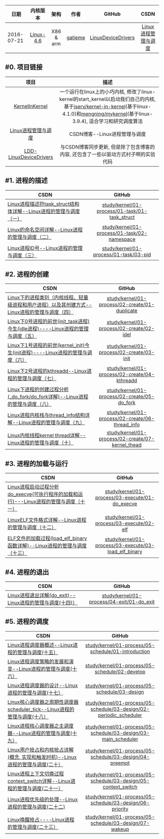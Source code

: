 | 日期 | 内核版本 | 架构| 作者 | GitHub| CSDN |
| ------------- |:-------------:|:-------------:|:-------------:|:-------------:|:-------------:|
| 2016-07-21  | [Linux-4.6](http://lxr.free-electrons.com/source/?v=4.5) | X86 & arm | [gatieme](http://blog.csdn.net/gatieme) | [LinuxDeviceDrivers](https://github.com/gatieme/LDD-LinuxDeviceDrivers) | [Linux进程管理与调度](http://blog.csdn.net/gatieme/article/category/6225543) |


#0.	项目链接
-------

| 项目 | 描述 |
|:-------:|:-------:|
| [KernelInKernel](https://github.com/gatieme/KernelInKernel) | 一个运行在linux上的小巧内核, 修改了linux-kernel的start_kernel以启动我们自己的内核, 基于[jserv/kernel-in-kernel](https://github.com/jserv/kernel-in-kernel)(基于linux-4.1.0)和[mengning/mykernel](https://github.com/mengning/mykernel)(基于linux-3.9.4), 适合学习和研究调度算法 |
| [Linux进程管理与调度](http://blog.csdn.net/gatieme/article/category/6225543) | CSDN博客--Linux进程管理与调度 |
| [LDD-LinuxDeviceDrivers](https://github.com/gatieme/LDD-LinuxDeviceDrivers/tree/master/study/kernel/01-process) | 与CSDN博客同步更新, 但是除了包含博客的内容, 还包含了一些以驱动方式村子啊的实验代码 |



#1.	进程的描述
-------

| CSDN | GitHub |
| ------------- |:-------------:|
| [Linux进程描述符task_struct结构体详解--Linux进程的管理与调度（一）](http://blog.csdn.net/gatieme/article/details/51383272)| [study/kernel/01-process/01-task/01-task_struct](https://github.com/gatieme/LDD-LinuxDeviceDrivers/tree/master/study/kernel/01-process/01-task/01-task_struct) |
|[ Linux的命名空间详解--Linux进程的管理与调度（二）](http://blog.csdn.net/gatieme/article/details/51383322) | [study/kernel/01-process/01-task/02-namespace](https://github.com/gatieme/LDD-LinuxDeviceDrivers/tree/master/study/kernel/01-process/01-task/02-namespace) |
|[Linux进程ID号--Linux进程的管理与调度（三）](http://blog.csdn.net/gatieme/article/details/51383377) | [study/kernel/01-process/01-task/03-pid](https://github.com/gatieme/LDD-LinuxDeviceDrivers/tree/master/study/kernel/01-process/01-task/03-pid)|


#2.	进程的创建
-------

| CSDN | GitHub |
| ------------- |:-------------:|
| [Linux下的进程类别（内核线程、轻量级进程和用户进程）以及其创建方式--Linux进程的管理与调度（四）	](http://blog.csdn.net/gatieme/article/details/51482122) | [study/kernel/01-process/02-create/01-duplicate](https://github.com/gatieme/LDD-LinuxDeviceDrivers/tree/master/study/kernel/01-process/02-create/01-duplicate)|
| [Linux下0号进程的前世(init_task进程)今生(idle进程)----Linux进程的管理与调度（五）](http://blog.csdn.net/gatieme/article/details/51484562) | [study/kernel/01-process/02-create/02-idel](http://blog.csdn.net/gatieme/article/details/51484562) |
| [Linux下1号进程的前世(kernel_init)今生(init进程)----Linux进程的管理与调度（六）](http://blog.csdn.net/gatieme/article/details/51532804) | [study/kernel/01-process/02-create/03-init](https://github.com/gatieme/LDD-LinuxDeviceDrivers/tree/master/study/kernel/01-process/02-create/03-init)|
| [Linux下2号进程的kthreadd--Linux进程的管理与调度（七）](http://blog.csdn.net/gatieme/article/details/51566690) | [study/kernel/01-process/02-create/04-kthreadd](http://blog.csdn.net/gatieme/article/details/51566690) |
| [Linux下进程的创建过程分析(_do_fork/do_fork详解)--Linux进程的管理与调度（八）](http://blog.csdn.net/gatieme/article/details/51569932)| [study/kernel/01-process/02-create/05-do_fork](https://github.com/gatieme/LDD-LinuxDeviceDrivers/tree/master/study/kernel/01-process/02-create/05-do_fork) |
| [Linux进程内核栈与thread_info结构详解--Linux进程的管理与调度（九）](http://blog.csdn.net/gatieme/article/details/51577479) | [study/kernel/01-process/02-create/06-thread_info](https://github.com/gatieme/LDD-LinuxDeviceDrivers/tree/master/study/kernel/01-process/02-create/06-thread_info) |
| [Linux内核线程kernel thread详解--Linux进程的管理与调度（十）](http://blog.csdn.net/gatieme/article/details/51589205) | [study/kernel/01-process/02-create/07-kernel_thead](https://github.com/gatieme/LDD-LinuxDeviceDrivers/tree/master/study/kernel/01-process/02-create/07-kernel_thead)|

#3.	进程的加载与运行
-------

| CSDN | GitHub |
| ------------- |:-------------:|
| [Linux进程启动过程分析do_execve(可执行程序的加载和运行)---Linux进程的管理与调度（十一）](http://blog.csdn.net/gatieme/article/details/51594439) | [study/kernel/01-process/03-execute/01-do_execve](https://github.com/gatieme/LDD-LinuxDeviceDrivers/tree/master/study/kernel/01-process/03-execute/01-do_execve) |
| [LinuxELF文件格式详解--Linux进程的管理与调度（十二）](http://blog.csdn.net/gatieme/article/details/51615799) | [study/kernel/01-process/03-execute/02-elf](https://github.com/gatieme/LDD-LinuxDeviceDrivers/tree/master/study/kernel/01-process/03-execute/02-elf)|
| [ELF文件的加载过程(load_elf_binary函数详解)--Linux进程的管理与调度（十三）](http://blog.csdn.net/gatieme/article/details/51628257) |  [study/kernel/01-process/03-execute/03-load_elf_binary](https://github.com/gatieme/LDD-LinuxDeviceDrivers/tree/master/study/kernel/01-process/03-execute/03-load_elf_binary) |



#4.	进程的退出
-------

| CSDN | GitHub |
| ------------- |:-------------:|
| [Linux进程退出详解(do_exit)--Linux进程的管理与调度(十四)）](http://blog.csdn.net/gatieme/article/details/51638706) | [study/kernel/01-process/04-exit/01-do_exit](https://github.com/gatieme/LDD-LinuxDeviceDrivers/tree/master/study/kernel/01-process/04-exit/01-do_exit) |



#5.	进程的调度
-------


| CSDN | GitHub |
| ------------- |:-------------:|
| [Linux进程调度器概述--Linux进程的管理与调度(十五）](http://blog.csdn.net/gatieme/article/details/51699889) | [study/kernel/01-process/05-schedule/01-introduction](https://github.com/gatieme/LDD-LinuxDeviceDrivers/tree/master/study/kernel/01-process/05-schedule/01-introduction) |
| [Linux进程调度策略的发展和演变--Linux进程的管理与调度(十六）](http://blog.csdn.net/gatieme/article/details/51701149)| [study/kernel/01-process/05-schedule/02-develop](https://github.com/gatieme/LDD-LinuxDeviceDrivers/tree/master/study/kernel/01-process/05-schedule/02-develop) |
| [Linux进程调度器的设计--Linux进程的管理与调度(十七）](http://blog.csdn.net/gatieme/article/details/51702662) | [study/kernel/01-process/05-schedule/03-design](https://github.com/gatieme/LDD-LinuxDeviceDrivers/tree/master/study/kernel/01-process/05-schedule/03-design) |
| [Linux核心调度器之周期性调度器scheduler_tick--Linux进程的管理与调度(十八）](http://blog.csdn.net/gatieme/article/details/51872561) | [study/kernel/01-process/05-schedule/03-design/02-periodic_scheduler](https://github.com/gatieme/LDD-LinuxDeviceDrivers/tree/master/study/kernel/01-process/05-schedule/03-design/02-periodic_scheduler) |
| [Linux进程核心调度器之主调度器--Linux进程的管理与调度(十九）](http://blog.csdn.net/gatieme/article/details/51872594) | [study/kernel/01-process/05-schedule/03-design/03-main_scheduler](https://github.com/gatieme/LDD-LinuxDeviceDrivers/tree/master/study/kernel/01-process/05-schedule/03-design/03-main_scheduler) |
| [Linux用户抢占和内核抢占详解(概念, 实现和触发时机)--Linux进程的管理与调度(二十）](http://blog.csdn.net/gatieme/article/details/51872618) | [study/kernel/01-process/05-schedule/03-design/04-preempt](https://github.com/gatieme/LDD-LinuxDeviceDrivers/tree/master/study/kernel/01-process/05-schedule/03-design/04-preempt) |
| [Linux进程上下文切换过程context_switch详解--Linux进程的管理与调度(二十一）](http://blog.csdn.net/gatieme/article/details/51872659) | [study/kernel/01-process/05-schedule/03-design/05-context_switch](https://github.com/gatieme/LDD-LinuxDeviceDrivers/tree/master/study/kernel/01-process/05-schedule/03-design/05-context_switch) |
| [Linux进程优先级的处理--Linux进程的管理与调度(二十二)](http://blog.csdn.net/gatieme/article/details/51719208) | [study/kernel/01-process/05-schedule/03-design/06-priority](https://github.com/gatieme/LDD-LinuxDeviceDrivers/tree/master/study/kernel/01-process/05-schedule/03-design/06-priority) |
| [Linux唤醒抢占----Linux进程的管理与调度(二十三）](http://blog.csdn.net/gatieme/article/details/51872831) | [study/kernel/01-process/05-schedule/03-design/07-wakeup](https://github.com/gatieme/LDD-LinuxDeviceDrivers/tree/master/study/kernel/01-process/05-schedule/03-design/07-wakeup) |

